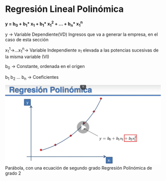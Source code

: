 # Regresión Lineal Polinómica

**y = b<sub>0</sub> + b<sub>1</sub>\* x<sub>1</sub> + b<sub>1</sub>\* x<sub>1</sub><sup>2</sup> + ... + b<sub>n</sub>\* x<sub>1</sub><sup>n</sup>**

y -> Variable Dependiente(VD) Ingresos que va a generar la empresa, en el caso de esta sección

x<sub>1</sub><sup>1</sup>->...x<sub>1</sub><sup>n</sup>-> Variable Independiente x<sub>1</sub> elevada a las potencias sucesivas de la misma variable (VI)

b<sub>0</sub> -> Constante, ordenada en el origen

b<sub>1</sub> b<sub>2</sub> ... b<sub>n</sub> -> Coeficientes


![Regresion Polinomica 01](img/01_Regresion_Polinomica.png)
Parábola, con una ecuación de segundo grado
Regresión Polinómica de grado 2



